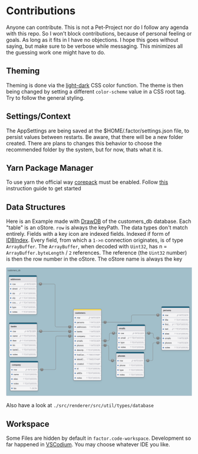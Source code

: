 # Contributions

Anyone can contribute. This is not a Pet-Project nor do I follow any agenda with this repo. So I won't block contributions, because of personal feeling or goals. As long as it fits in I have no objections. I hope this goes without saying, but make sure to be verbose while messaging. This minimizes all the guessing work one might have to do.


## Theming

Theming is done via the [light-dark](https://developer.mozilla.org/en-US/docs/Web/CSS/color_value/light-dark) CSS color function. The theme is then being changed by setting a different `color-scheme` value in a CSS root tag. Try to follow the general styling.

## Settings/Context

The AppSettings are being saved at the $HOME/.factor/settings.json file, to persist values between restarts. Be aware, that there will be a new folder created. There are plans to changes this behavior to choose the recommended folder by the system, but for now, thats what it is.

## Yarn Package Manager

To use yarn the official way [corepack](https://nodejs.org/api/corepack.html) must be enabled. Follow [this](https://yarnpkg.com/getting-started/install) instruction guide to get started

## Data Structures

Here is an Example made with [DrawDB](https://github.com/drawdb-io/drawdb) of the customers_db database. Each "table" is an oStore. `row` is always the keyPath.  The data types don't match entirely. Fields with a key icon are indexed fields. Indexed if form of [IDBIndex](https://developer.mozilla.org/en-US/docs/Web/API/IDBIndex). Every field, from which a `1->n` connection originates, is of type `ArrayBuffer`. The `ArrayBuffer`, when decoded with `Uint32`,
has n = `ArrayBuffer.byteLength` / `2` references. The reference (the `Uint32` number) is then the row number in the oStore. The oStore name is always the key

![customers_db](./resources/img/customers_db.png)

Also have a look at `./src/renderer/src/util/types/database`

## Workspace

Some Files are hidden by default in `factor.code-workspace`. Development so far happened in [VSCodium](https://github.com/VSCodium/vscodium). You may choose whatever IDE you like.

